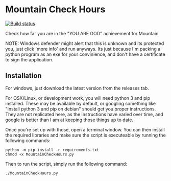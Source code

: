 Mountain Check Hours
====================

[![Build status](https://ci.appveyor.com/api/projects/status/jnglba08gx5y0fkr?svg=true)](https://ci.appveyor.com/project/rgooler/mountaincheckhours)


Check how far you are in the "YOU ARE GOD" achievement for Mountain

NOTE: Windows defender might alert that this is unknown and its protected you, just click 'more info' and run anyways. Its just because I'm packing a python program as an exe for your convinience, and don't have a certificate to sign the application.

Installation
------------

For windows, just download the latest version from the releases tab.

For OSX/Linux, or development work, you will need python 3 and pip installed. These may be available by default, or googling something like "Install python 3 and pip on debian" should get you proper instructions. They are not replicated here, as the instructions have varied over time, and google is better than I am at keeping those things up to date.

Once you're set up with those, open a terminal window. You can then install the required libraries and make sure the script is executeable by running the following commands:

    python -m pip install -r requirements.txt
    chmod +x MountainCheckHours.py
    
Then to run the script, simply run the following command:

    ./MountainCheckHours.py
